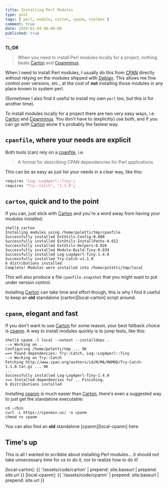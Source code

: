```yaml
---
title: Installing Perl Modules
type: post
tags: [ perl, module, carton, cpanm, toolbox ]
comment: true
date: 2020-01-04 08:00:00
published: true
---
```


**TL;DR**

> When you need to install Perl modules locally for a project, nothing beats
> [Carton][] and [Cpanminus][cpanm].

<script id="asciicast-291607" src="https://asciinema.org/a/291607.js" data-speed="1.5" async></script>

When I need to install Perl modules, I usually do this from [CPAN][]
directly without relying on the modules shipped with [Debian][]. This allows
me fine control over versions, etc., at the cost of **not** installing those
modules in any place known to system perl.

(Sometimes I also find it useful to install my own `perl` too, but this is
for another time).

To install modules locally for a project there are two very easy ways, i.e.
[Carton][] and [Cpanminus][cpanm]. You don't have to (explicitly) use both,
and if you can go with [Carton][] alone it's probably the fastest way.

## `cpanfile`, where your needs are explicit

Both tools (can) rely on a [cpanfile][], i.e.

> A format for describing CPAN dependencies for Perl applications

This can be as easy as just list your needs in a clear way, like this:

```perl
requires 'Log::Log4perl::Tiny';
requires 'Try::Catch', '1.1.0';
```

## `carton`, quick and to the point

If you can, just stick with [Carton][] and you're a word away from having
your modules installed:

```
shell$ carton
Installing modules using /home/poletti/tmp/cpanfile
Successfully installed ExtUtils-Config-0.008
Successfully installed ExtUtils-InstallPaths-0.012
Successfully installed ExtUtils-Helpers-0.026
Successfully installed Module-Build-Tiny-0.039
Successfully installed Log-Log4perl-Tiny-1.4.0
Successfully installed Try-Catch-v1.1.0
6 distributions installed
Complete! Modules were installed into /home/poletti/tmp/local
```

This will also produce a file `cpanfile.snapshot` that you might want to put
under version control.

Installing [Carton][] can take time and effort though, this is why I find it
useful to keep an **old** standalone [carton][local-carton] script
around.

## `cpanm`, elegant and fast

If you don't want to use [Carton][] for some reason, your best fallback
choice is [cpanm][]. A way to install modules quickly is to jump tests, like
this:

```
shell$ cpanm -l local --notest --installdeps .
--> Working on .
Configuring /home/poletti/tmp ... OK
==> Found dependencies: Try::Catch, Log::Log4perl::Tiny
--> Working on Try::Catch
Fetching http://www.cpan.org/authors/id/M/MA/MAMOD/Try-Catch-1.1.0.tar.gz ... OK
...
Successfully installed Log-Log4perl-Tiny-1.4.0
<== Installed dependencies for .. Finishing.
6 distributions installed
```

Installing [cpanm][] is much easier than [Carton][], there's even a suggested
way to just get the standalone executable:

```
cd ~/bin
curl -L https://cpanmin.us/ -o cpanm
chmod +x cpanm
```

You can also find an **old** standalone [cpanm][local-cpanm] here.

## Time's up

This is all I wanted to scribble about installing Perl modules... it should
not take unnecessary time for us to do it, nor to realize how to do it!

[Carton]: https://metacpan.org/pod/Carton
[cpanm]: https://metacpan.org/pod/App-cpanminus
[CPAN]: https://metacpan.org/
[Debian]: https://debian.org/
[cpanfile]: https://metacpan.org/pod/distribution/Module-CPANfile/lib/cpanfile.pod
[local-carton]: {{ '/assets/code/carton' | prepend: site.baseurl | prepend: site.url }}
[local-cpanm]: {{ '/assets/code/cpanm' | prepend: site.baseurl | prepend: site.url }}
